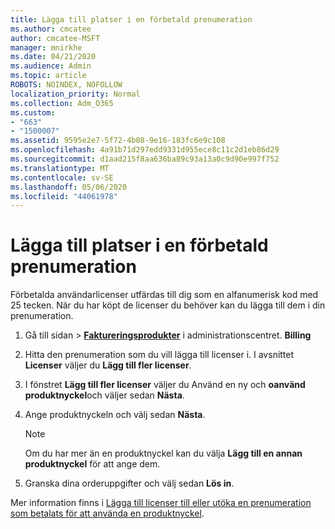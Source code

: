 ```yaml
---
title: Lägga till platser i en förbetald prenumeration
ms.author: cmcatee
author: cmcatee-MSFT
manager: mnirkhe
ms.date: 04/21/2020
ms.audience: Admin
ms.topic: article
ROBOTS: NOINDEX, NOFOLLOW
localization_priority: Normal
ms.collection: Adm_O365
ms.custom:
- "663"
- "1500007"
ms.assetid: 9595e2e7-5f72-4b08-9e16-183fc6e9c108
ms.openlocfilehash: 4a91b71d297edd9331d955ece8c11c2d1eb86d29
ms.sourcegitcommit: d1aad215f8aa636ba89c93a13a0c9d90e997f752
ms.translationtype: MT
ms.contentlocale: sv-SE
ms.lasthandoff: 05/06/2020
ms.locfileid: "44061978"
---
```

# <a name="add-seats-to-a-prepaid-subscription"></a>Lägga till platser i en förbetald prenumeration

Förbetalda användarlicenser utfärdas till dig som en alfanumerisk kod med 25 tecken. När du har köpt de licenser du behöver kan du lägga till dem i din prenumeration. 

1. Gå till sidan > **[Faktureringsprodukter](https://go.microsoft.com/fwlink/p/?linkid=842054)** i administrationscentret. **Billing**

2. Hitta den prenumeration som du vill lägga till licenser i. I avsnittet **Licenser** väljer du **Lägg till fler licenser**.

3. I fönstret **Lägg till fler licenser** väljer du Använd en ny och **oanvänd produktnyckel**och väljer sedan **Nästa**.

4. Ange produktnyckeln och välj sedan **Nästa**.

    > [!NOTE]
    > Om du har mer än en produktnyckel kan du välja **Lägg till en annan produktnyckel** för att ange dem.

5. Granska dina orderuppgifter och välj sedan **Lös in**.

Mer information finns i [Lägga till licenser till eller utöka en prenumeration som betalats för att använda en produktnyckel](https://docs.microsoft.com/office365/admin/misc/add-licenses-using-product-key).